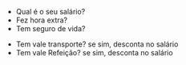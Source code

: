 - Qual é o seu salário?
- Fez hora extra?
- Tem seguro de vida?
<!-- - Tem plano de saúde? -->
- Tem vale transporte? se sim, desconta no salário
- Tem vale Refeição? se sim, desconta no salário
